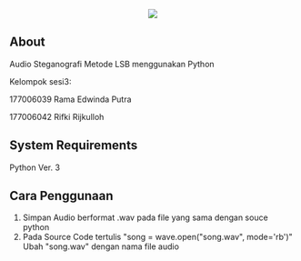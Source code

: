 <p align="center"><img src="https://upload.wikimedia.org/wikipedia/commons/c/c3/Python-logo-notext.svg"></p>

## About

Audio Steganografi Metode LSB menggunakan Python

Kelompok sesi3:
<p>177006039 Rama Edwinda Putra	</p>
<p>177006042 Rifki Rijkulloh</p>		


## System Requirements

Python Ver. 3

## Cara Penggunaan

1. Simpan Audio berformat .wav pada file yang sama dengan souce python 
2. Pada Source Code tertulis 
   "song = wave.open("song.wav", mode='rb')"
   Ubah "song.wav" dengan nama file audio
   
